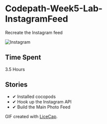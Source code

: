 # Codepath-Week5-Lab-InstagramFeed
Recreate the Instagram feed

![Instagram](https://raw.githubusercontent.com/jeremiespoken/Codepath-Week5-Lab-InstagramFeed/master/instagram.gif)

## Time Spent 
3.5 Hours

## Stories

- ✔ Installed cocopods
- ✔ Hook up the Instagram API
- ✔ Build the Main Photo Feed

GIF created with [LiceCap](http://www.cockos.com/licecap/).

